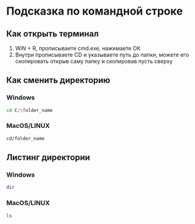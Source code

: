 # Подсказка по командной строке

## Как открыть терминал
1. WiN + R, прописываете cmd.exe, нажимаете ОК
2. Внутри прописываете CD и указываете путь до папки, можете его скопировать открыв саму папку и скопировав пусть сверху

## Как сменить директорию
### Windows
```sh
cd C:\folder_name
```
### MacOS/LINUX
```sh
cd/folder_name
```

## Листинг директории

### Windows
```sh
dir
```

### MacOS/LINUX
```sh
ls
```
